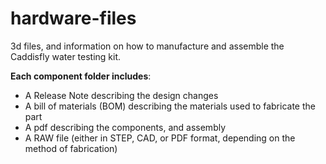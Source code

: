 hardware-files
==============

3d files, and information on how to manufacture and assemble the Caddisfly water testing kit.

**Each component folder includes**:

- A Release Note describing the design changes
- A bill of materials (BOM) describing the materials used to fabricate the part
- A pdf describing the components, and assembly
- A RAW file (either in STEP, CAD, or PDF format, depending on the method of fabrication)

